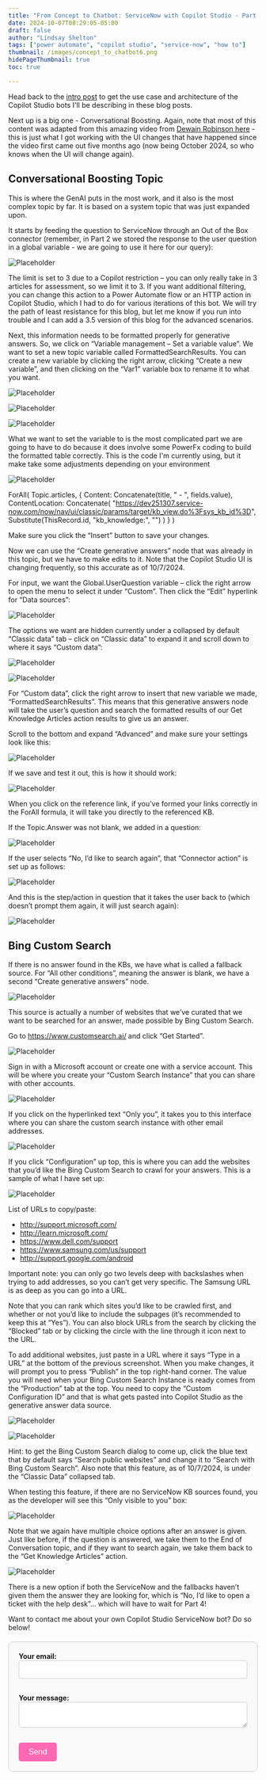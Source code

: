 ```yaml
---
title: "From Concept to Chatbot: ServiceNow with Copilot Studio - Part 3"
date: 2024-10-07T08:29:05-05:00
draft: false
author: "Lindsay Shelton"
tags: ["power automate", "copilot studio", "service-now", "how to"]
thumbnail: /images/concept_to_chatbot6.png
hidePageThumbnail: true
toc: true

---
```


Head back to the <a href="https://www.lindsaytshelton.com/blog/202409from_concept_to_chatbot_servicenow_with_copilot_studio_intro/">intro post</a> to get the use case and architecture of the Copilot Studio bots I'll be describing in these blog posts.

Next up is a big one - Conversational Boosting.  Again, note that most of this content was adapted from this amazing video from <a href="https://www.youtube.com/watch?v=xRsoHOq4oKA">Dewain Robinson here</a> - this is just what I got working with the UI changes that have happened since the video first came out five months ago (now being October 2024, so who knows when the UI will change again).

## Conversational Boosting Topic

This is where the GenAI puts in the most work, and it also is the most complex topic by far.  It is based on a system topic that was just expanded upon.  

It starts by feeding the question to ServiceNow through an Out of the Box connector (remember, in Part 2 we stored the response to the user question in a global variable - we are going to use it here for our query):

![Placeholder](/images/concept_to_chatbot19.png)
 
The limit is set to 3 due to a Copilot restriction – you can only really take in 3 articles for assessment, so we limit it to 3.  If you want additional filtering, you can change this action to a Power Automate flow or an HTTP action in Copilot Studio, which I had to do for various iterations of this bot.  We will try the path of least resistance for this blog, but let me know if you run into trouble and I can add a 3.5 version of this blog for the advanced scenarios.

Next, this information needs to be formatted properly for generative answers.  So, we click on “Variable management – Set a variable value”.  We want to set a new topic variable called FormattedSearchResults.  You can create a new variable by clicking the right arrow, clicking “Create a new variable”, and then clicking on the “Var1” variable box to rename it to what you want.
 
![Placeholder](/images/concept_to_chatbot20.png)

![Placeholder](/images/concept_to_chatbot21.png)

![Placeholder](/images/concept_to_chatbot22.png)
 
What we want to set the variable to is the most complicated part we are going to have to do because it does involve some PowerFx coding to build the formatted table correctly.  This is the code I'm currently using, but it make take some adjustments depending on your environment
 
![Placeholder](/images/concept_to_chatbot23.png)

ForAll(
    Topic.articles,
    {
        Content: Concatenate(title, " - ", fields.value),
        ContentLocation: Concatenate(
            "https://dev251307.service-now.com/now/nav/ui/classic/params/target/kb_view.do%3Fsys_kb_id%3D",
            Substitute(ThisRecord.id, "kb_knowledge:", "")
        )
    }
)

Make sure you click the “Insert” button to save your changes.

Now we can use the “Create generative answers” node that was already in this topic, but we have to make edits to it.  Note that the Copilot Studio UI is changing frequently, so this accurate as of 10/7/2024.

For input, we want the Global.UserQuestion variable – click the right arrow to open the menu to select it under “Custom”.  Then click the “Edit” hyperlink for “Data sources”:

![Placeholder](/images/concept_to_chatbot24.png)
 
The options we want are hidden currently under a collapsed by default “Classic data” tab – click on “Classic data” to expand it and scroll down to where it says “Custom data”:

![Placeholder](/images/concept_to_chatbot25.png)

![Placeholder](/images/concept_to_chatbot26.png)
 
For “Custom data”, click the right arrow to insert that new variable we made, “FormattedSearchResults”.  This means that this generative answers node will take the user’s question and search the formatted results of our Get Knowledge Articles action results to give us an answer.

Scroll to the bottom and expand “Advanced” and make sure your settings look like this:
 
![Placeholder](/images/concept_to_chatbot27.png)

If we save and test it out, this is how it should work:

![Placeholder](/images/concept_to_chatbot28.png)
 
When you click on the reference link, if you’ve formed your links correctly in the ForAll formula, it will take you directly to the referenced KB.

If the Topic.Answer was not blank, we added in a question:

![Placeholder](/images/concept_to_chatbot29.png)
 
If the user selects “No, I’d like to search again”, that “Connector action” is set up as follows:

![Placeholder](/images/concept_to_chatbot30.png)
 
And this is the step/action in question that it takes the user back to (which doesn’t prompt them again, it will just search again):
 
![Placeholder](/images/concept_to_chatbot31.png)

## Bing Custom Search

If there is no answer found in the KBs, we have what is called a fallback source.  For “All other conditions”, meaning the answer is blank, we have a second “Create generative answers” node.

![Placeholder](/images/concept_to_chatbot32.png)

This source is actually a number of websites that we’ve curated that we want to be searched for an answer, made possible by Bing Custom Search.

Go to https://www.customsearch.ai/ and click “Get Started”.

![Placeholder](/images/concept_to_chatbot33.png)

Sign in with a Microsoft account or create one with a service account.  This will be where you create your “Custom Search Instance” that you can share with other accounts.

![Placeholder](/images/concept_to_chatbot34.png)

If you click on the hyperlinked text “Only you”, it takes you to this interface where you can share the custom search instance with other email addresses.

![Placeholder](/images/concept_to_chatbot35.png)

If you click “Configuration” up top, this is where you can add the websites that you’d like the Bing Custom Search to crawl for your answers.  This is a sample of what I have set up:

![Placeholder](/images/concept_to_chatbot36.png)

List of URLs to copy/paste:
* http://support.microsoft.com/
* http://learn.microsoft.com/
* https://www.dell.com/support
* https://www.samsung.com/us/support
* http://support.google.com/android  

Important note: you can only go two levels deep with backslashes when trying to add addresses, so you can’t get very specific.  The Samsung URL is as deep as you can go into a URL.

Note that you can rank which sites you’d like to be crawled first, and whether or not you’d like to include the subpages (it’s recommended to keep this at “Yes”).  You can also block URLs from the search by clicking the “Blocked” tab or by clicking the circle with the line through it icon next to the URL.

To add additional websites, just paste in a URL where it says “Type in a URL” at the bottom of the previous screenshot.
When you make changes, it will prompt you to press “Publish” in the top right-hand corner.  The value you will need when your Bing Custom Search Instance is ready comes from the “Production” tab at the top.  You need to copy the “Custom Configuration ID” and that is what gets pasted into Copilot Studio as the generative answer data source.

![Placeholder](/images/concept_to_chatbot37.png)

![Placeholder](/images/concept_to_chatbot38.png)

Hint: to get the Bing Custom Search dialog to come up, click the blue text that by default says “Search public websites” and change it to “Search with Bing Custom Search”.  Also note that this feature, as of 10/7/2024, is under the “Classic Data” collapsed tab.

When testing this feature, if there are no ServiceNow KB sources found, you as the developer will see this “Only visible to you” box:

![Placeholder](/images/concept_to_chatbot39.png)

Note that we again have multiple choice options after an answer is given.  Just like before, if the question is answered, we take them to the End of Conversation topic, and if they want to search again, we take them back to the “Get Knowledge Articles” action.

![Placeholder](/images/concept_to_chatbot40.png)

There is a new option if both the ServiceNow and the fallbacks haven’t given them the answer they are looking for, which is “No, I’d like to open a ticket with the help desk”... which will have to wait for Part 4!

Want to contact me about your own Copilot Studio ServiceNow bot?  Do so below!

<style>
  /* Form styling */
  form {
    max-width: 600px;
    margin: 20px auto;
    padding: 20px;
    border: 1px solid #ccc;
    border-radius: 10px;
    background-color: #f9f9f9;
  }

  label {
    display: block;
    margin-bottom: 10px;
    font-weight: bold;
  }

  input[type="email"], textarea {
    width: 100%;
    padding: 10px;
    margin-bottom: 20px;
    border: 1px solid #ccc;
    border-radius: 5px;
  }

  /* Styling for the button */
  button[type="submit"] {
    background-color: #ff69b4;
    color: white;
    padding: 10px 20px;
    border: none;
    border-radius: 5px;
    cursor: pointer;
    font-size: 16px;
  }

  button[type="submit"]:hover {
    background-color: #ff1493;
  }
</style>

<!-- Contact Form -->
<form action="https://formspree.io/f/mqazoelw" method="POST">
  <label>
    Your email:
    <input type="email" name="email" required>
  </label>
  <label>
    Your message:
    <textarea name="message" required></textarea>
  </label>
  <button type="submit">Send</button>
</form>

<!-- Google tag (gtag.js) -->
<script async src="https://www.googletagmanager.com/gtag/js?id=G-CN3PDT3T20"></script>
<script>
  window.dataLayer = window.dataLayer || [];
  function gtag(){dataLayer.push(arguments);}
  gtag('js', new Date());

  gtag('config', 'G-CN3PDT3T20');
</script>
